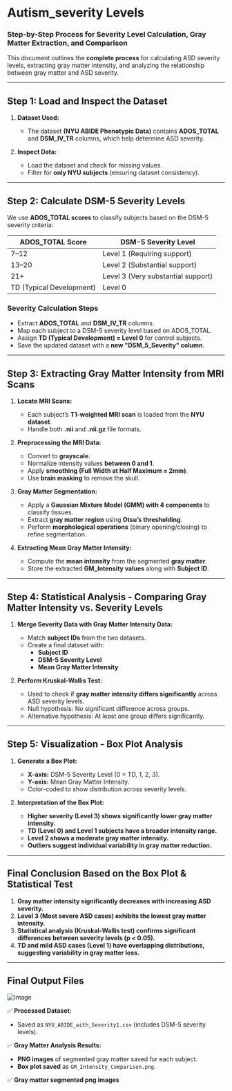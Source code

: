 # Autism_severity Levels
### **Step-by-Step Process for Severity Level Calculation, Gray Matter Extraction, and Comparison**  

This document outlines the **complete process** for calculating ASD severity levels, extracting gray matter intensity, and analyzing the relationship between gray matter and ASD severity.  

---

## **Step 1: Load and Inspect the Dataset**  

1. **Dataset Used:**  
   - The dataset **(NYU ABIDE Phenotypic Data)** contains **ADOS_TOTAL** and **DSM_IV_TR** columns, which help determine ASD severity.  

2. **Inspect Data:**  
   - Load the dataset and check for missing values.  
   - Filter for **only NYU subjects** (ensuring dataset consistency).  

---

## **Step 2: Calculate DSM-5 Severity Levels**  

We use **ADOS_TOTAL scores** to classify subjects based on the DSM-5 severity criteria:  

| **ADOS_TOTAL Score** | **DSM-5 Severity Level** |
|----------------------|-------------------------|
| 7–12                | Level 1 (Requiring support) |
| 13–20               | Level 2 (Substantial support) |
| 21+                 | Level 3 (Very substantial support) |
| TD (Typical Development) | Level 0 |

### **Severity Calculation Steps**  
- Extract **ADOS_TOTAL** and **DSM_IV_TR** columns.  
- Map each subject to a DSM-5 severity level based on ADOS_TOTAL.  
- Assign **TD (Typical Development) = Level 0** for control subjects.  
- Save the updated dataset with a **new "DSM_5_Severity" column**.  

---

## **Step 3: Extracting Gray Matter Intensity from MRI Scans**  

1. **Locate MRI Scans:**  
   - Each subject’s **T1-weighted MRI scan** is loaded from the **NYU dataset**.  
   - Handle both **.nii** and **.nii.gz** file formats.

2. **Preprocessing the MRI Data:**  
   - Convert to **grayscale**.  
   - Normalize intensity values **between 0 and 1**.  
   - Apply **smoothing (Full Width at Half Maximum = 2mm)**.  
   - Use **brain masking** to remove the skull.

3. **Gray Matter Segmentation:**  
   - Apply a **Gaussian Mixture Model (GMM) with 4 components** to classify tissues.  
   - Extract **gray matter region** using **Otsu’s thresholding**.  
   - Perform **morphological operations** (binary opening/closing) to refine segmentation.

4. **Extracting Mean Gray Matter Intensity:**  
   - Compute the **mean intensity** from the segmented **gray matter**.  
   - Store the extracted **GM_Intensity values** along with **Subject ID**.  

---

## **Step 4: Statistical Analysis - Comparing Gray Matter Intensity vs. Severity Levels**  

1. **Merge Severity Data with Gray Matter Intensity Data:**  
   - Match **subject IDs** from the two datasets.  
   - Create a final dataset with:  
     - **Subject ID**  
     - **DSM-5 Severity Level**  
     - **Mean Gray Matter Intensity**  

2. **Perform Kruskal-Wallis Test:**  
   - Used to check if **gray matter intensity differs significantly** across ASD severity levels.  
   - Null hypothesis: No significant difference across groups.  
   - Alternative hypothesis: At least one group differs significantly.  

---

## **Step 5: Visualization - Box Plot Analysis**  

1. **Generate a Box Plot:**  
   - **X-axis:** DSM-5 Severity Level (0 = TD, 1, 2, 3).  
   - **Y-axis:** Mean Gray Matter Intensity.  
   - Color-coded to show distribution across severity levels.

2. **Interpretation of the Box Plot:**  
   - **Higher severity (Level 3) shows significantly lower gray matter intensity.**  
   - **TD (Level 0) and Level 1 subjects have a broader intensity range.**  
   - **Level 2 shows a moderate gray matter intensity.**  
   - **Outliers suggest individual variability in gray matter reduction.**  

---

## **Final Conclusion Based on the Box Plot & Statistical Test**  

1. **Gray matter intensity significantly decreases with increasing ASD severity.**  
2. **Level 3 (Most severe ASD cases) exhibits the lowest gray matter intensity.**  
3. **Statistical analysis (Kruskal-Wallis test) confirms significant differences between severity levels (p < 0.05).**  
4. **TD and mild ASD cases (Level 1) have overlapping distributions, suggesting variability in gray matter loss.**  

---

## **Final Output Files**  
![image](https://github.com/user-attachments/assets/1e426f04-0ab0-406f-91cf-2776dca90f37)

✅ **Processed Dataset:**  
- Saved as `NYU_ABIDE_with_Severity1.csv` (includes DSM-5 severity levels).  

✅ **Gray Matter Analysis Results:**  
- **PNG images** of segmented gray matter saved for each subject.  
- **Box plot saved** as `GM_Intensity_Comparison.png`.  

✅ **Gray matter segmented png images**  

